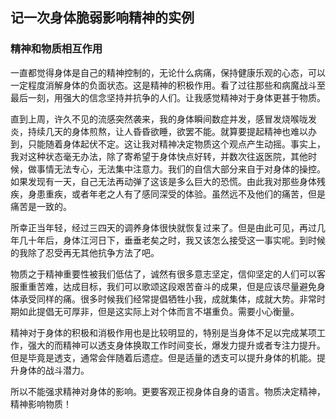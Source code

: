 ## 记一次身体脆弱影响精神的实例

### 精神和物质相互作用

一直都觉得身体是自己的精神控制的，无论什么病痛，保持健康乐观的心态，可以一定程度消解身体的负面状态。这是精神的积极作用。看了过往那些和病魔战斗至最后一刻，用强大的信念坚持并抗争的人们。让我感觉精神对于身体更甚于物质。

直到上周，许久不见的流感突然袭来，我的身体瞬间数症并发，感冒发烧喉咙发炎，持续几天的身体煎熬，让人昏昏欲睡，欲罢不能。就算要提起精神也难以办到，只能随着身体起伏不定。这让我对精神决定物质这个观点产生动摇。事实上，我对这种状态毫无办法，除了寄希望于身体快点好转，并数次往返医院，其他时候，做事情无法专心，无法集中注意力。我们的自信大部分来自于对身体的操控。如果发现有一天，自己无法再动弹了这该是多么巨大的恐慌。由此我对那些身体残疾，身患重疾，或者年老之人有了感同深受的体验。虽然远不及他们的痛苦，但是痛苦是一致的。

所幸正当年轻，经过三四天的调养身体很快就恢复过来了。但是由此可见，再过几年几十年后，身体江河日下，垂垂老矣之时，我又该怎么接受这一事实呢。到时候的我除了忍受再无其他抗争方法了吧。

物质之于精神重要性被我们低估了，诚然有很多意志坚定，信仰坚定的人们可以客服重重苦难，达成目标，我们可以歌颂这段艰苦奋斗的成果，但是应该尽量避免身体承受同样的痛。很多时候我们经常提倡牺牲小我，成就集体，成就大势。非常时期如此提倡无可厚非，但是这实际上对个体而言不堪重负。需要小心衡量。

精神对于身体的积极和消极作用也是比较明显的，特别是当身体不足以完成某项工作，强大的而精神可以透支身体换取工作时间变长，爆发力提升或者专注力提升。但是毕竟是透支，通常会伴随着后遗症。但是适量的透支可以提升身体的机能。提升身体的战斗潜力。

所以不能强求精神对身体的影响。更要客观正视身体自身的语言。物质决定精神，精神影响物质！